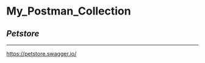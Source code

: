 # My_Postman_Collection
## ***Petstore***
____________________________
https://petstore.swagger.io/
